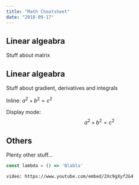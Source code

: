 ```yaml
---
title: "Math Cheatsheet"
date: "2018-09-17"
---
```


## Linear algeabra
Stuff about matrix

## Linear algeabra
Stuff about gradient, derivatives and integrals

Inline: $a^2 + b^2 = c^2$

Display mode:
$$
a^2 + b^2 = c^2
$$

## Others
Plenty other stuff...

```js
const lambda = () => 'Blabla'
```

`video: https://www.youtube.com/embed/2Xc9gXyf2G4`

